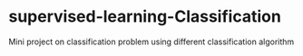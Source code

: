 # supervised-learning-Classification
Mini project on classification problem using different classification algorithm
